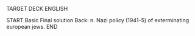 TARGET DECK
ENGLISH

START
Basic
Final solution
Back: n. Nazi policy (1941–5) of exterminating european jews.
END
